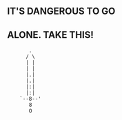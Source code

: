 ## IT'S DANGEROUS TO GO
##  ALONE. TAKE THIS!

```console
       .
      / \
      | |
      | |
      |.|
      |.|
      |:|
      |:|
    `--8--'
       8
       O
```
